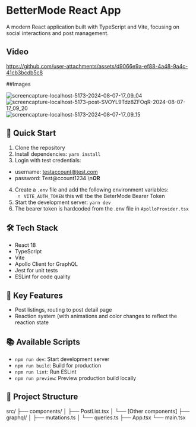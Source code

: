 # BetterMode React App

A modern React application built with TypeScript and Vite, focusing on social interactions and post management.

## Video


https://github.com/user-attachments/assets/d9066e9a-ef88-4a48-9a4c-41cb3bcdb5c8

##Images

![screencapture-localhost-5173-2024-08-07-17_09_04](https://github.com/user-attachments/assets/bef73ad1-1d51-43ff-893d-d39de4b1906a)
![screencapture-localhost-5173-post-SVOYL9Tdz8ZFOqR-2024-08-07-17_09_20](https://github.com/user-attachments/assets/6db5932f-f5bf-4db7-9978-ec08e194d559)
![screencapture-localhost-5173-2024-08-07-17_09_15](https://github.com/user-attachments/assets/c877a434-6d92-4288-82cf-89e46899f475)


## 🚀 Quick Start

1. Clone the repository
2. Install dependencies: `yarn install`
3. Login with test credentials:
  - username: testaccount@test.com
  - password: Test@ccount1234
\n**OR**  
4. Create a `.env` file and add the following environment variables:
   - `VITE_AUTH_TOKEN`
     this will tbe the BeterMode Bearer Token
5. Start the development server: `yarn dev`
6. The bearer token is hardcoded from the .env file in `ApolloProvider.tsx`

## 🛠 Tech Stack

- React 18
- TypeScript
- Vite
- Apollo Client for GraphQL
- Jest for unit tests
- ESLint for code quality

## 🔑 Key Features

- Post listings, routing to post detail page
- Reaction system (with animations and color changes to reflect the reaction state

## 📚 Available Scripts

- `npm run dev`: Start development server
- `npm run build`: Build for production
- `npm run lint`: Run ESLint
- `npm run preview`: Preview production build locally

## 🧩 Project Structure

src/
├── components/
│ ├── PostList.tsx
│ └── [Other components]
├── graphql/
│ ├── mutations.ts
│ └── queries.ts
├── App.tsx
└── main.tsx
